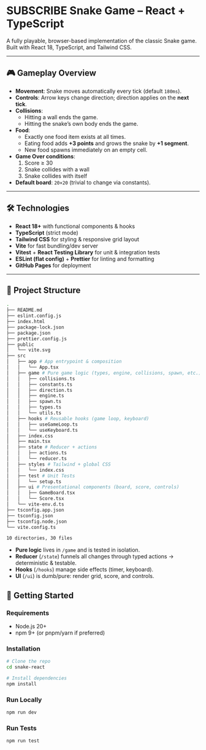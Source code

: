 # SUBSCRIBE Snake Game – React + TypeScript

A fully playable, browser-based implementation of the classic Snake game.  
Built with React 18, TypeScript, and Tailwind CSS.

---

## 🎮 Gameplay Overview

- **Movement**: Snake moves automatically every tick (default `180ms`).
- **Controls**: Arrow keys change direction; direction applies on the **next tick**.
- **Collisions**:
  - Hitting a wall ends the game.
  - Hitting the snake’s own body ends the game.
- **Food**:
  - Exactly one food item exists at all times.
  - Eating food adds **+3 points** and grows the snake by **+1 segment**.
  - New food spawns immediately on an empty cell.
- **Game Over conditions**:
  1. Score ≥ 30
  2. Snake collides with a wall
  3. Snake collides with itself
- **Default board**: `20×20` (trivial to change via constants).

---

## 🛠️ Technologies

- **React 18+** with functional components & hooks
- **TypeScript** (strict mode)
- **Tailwind CSS** for styling & responsive grid layout
- **Vite** for fast bundling/dev server
- **Vitest** + **React Testing Library** for unit & integration tests
- **ESLint (flat config)** + **Prettier** for linting and formatting
- **GitHub Pages** for deployment

---

## 📂 Project Structure

```bash
.
├── README.md
├── eslint.config.js
├── index.html
├── package-lock.json
├── package.json
├── prettier.config.js
├── public
│   └── vite.svg
├── src
│   ├── app # App entrypoint & composition
│   │   └── App.tsx
│   ├── game # Pure game logic (types, engine, collisions, spawn, etc.)
│   │   ├── collisions.ts
│   │   ├── constants.ts
│   │   ├── direction.ts
│   │   ├── engine.ts
│   │   ├── spawn.ts
│   │   ├── types.ts
│   │   └── utils.ts
│   ├── hooks # Reusable hooks (game loop, keyboard)
│   │   ├── useGameLoop.ts
│   │   └── useKeyboard.ts
│   ├── index.css
│   ├── main.tsx
│   ├── state # Reducer + actions
│   │   ├── actions.ts
│   │   └── reducer.ts
│   ├── styles # Tailwind + global CSS
│   │   └── index.css
│   ├── test # Unit Tests
│   │   └── setup.ts
│   ├── ui # Presentational components (board, score, controls)
│   │   ├── GameBoard.tsx
│   │   └── Score.tsx
│   └── vite-env.d.ts
├── tsconfig.app.json
├── tsconfig.json
├── tsconfig.node.json
└── vite.config.ts

10 directories, 30 files
```

- **Pure logic** lives in `/game` and is tested in isolation.
- **Reducer** (`/state`) funnels all changes through typed actions → deterministic & testable.
- **Hooks** (`/hooks`) manage side effects (timer, keyboard).
- **UI** (`/ui`) is dumb/pure: render grid, score, and controls.

## 🚀 Getting Started

### Requirements

- Node.js 20+
- npm 9+ (or pnpm/yarn if preferred)

### Installation

```bash
# Clone the repo
cd snake-react

# Install dependencies
npm install
```

### Run Locally

```bash
npm run dev
```

### Run Tests

```bash
npm run test
```
